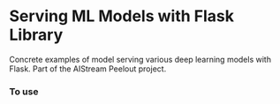 # Serving ML Models with Flask Library
Concrete examples of model serving various deep learning models with Flask. Part of the AIStream Peelout project. 

### To use 

